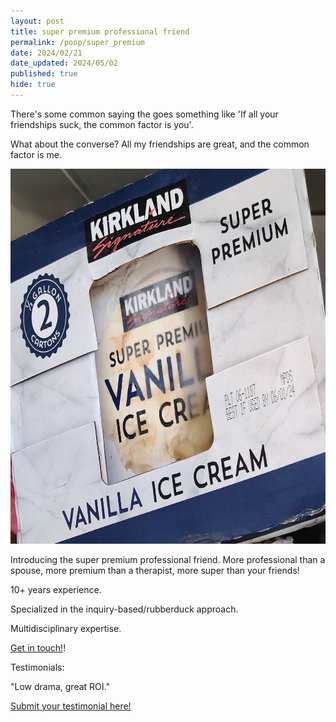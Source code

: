 ```yaml
---
layout: post
title: super premium professional friend
permalink: /poop/super_premium
date: 2024/02/21
date_updated: 2024/05/02
published: true
hide: true
---
```


There's some common saying the goes something like 'If all your friendships suck, the common factor is you'. 

What about the converse? All my friendships are great, and the common factor is me.

<center><img src="../documents/costco_ice_cream.jpg" title="costco super premium ice cream" style='width="400"; height:600px;'/></center>

Introducing the super premium professional friend. More professional than a spouse, more premium than a therapist, more super than your friends!

10+ years experience.

Specialized in the inquiry-based/rubberduck approach. 

Multidisciplinary expertise.

[Get in touch!](https://twitter.com/dll1101)!

Testimonials: 

"Low drama, great ROI." 

[Submit your testimonial here!](https://forms.gle/2U4wcfQzqerapUNv8)
